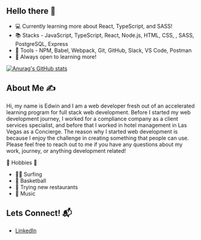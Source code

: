 ## Hello there 👋 

<!--
**edtan094/edtan094** is a ✨ _special_ ✨ repository because its `README.md` (this file) appears on your GitHub profile.

Here are some ideas to get you started:

- 🔭 I’m currently working on ...
- 🌱 I’m currently learning ...
- 👯 I’m looking to collaborate on ...
- 🤔 I’m looking for help with ...
- 💬 Ask me about ...
- 📫 How to reach me: ...
- 😄 Pronouns: ...
- ⚡ Fun fact: ...
-->

* 💻 Currently learning more about React, TypeScript, and SASS!
* 📚 Stacks - JavaScript, TypeScript, React, Node.js, HTML, CSS, , SASS, PostgreSQL, Express
* 🔨 Tools - NPM, Babel, Webpack, Git, GitHub, Slack, VS Code, Postman
* 📝 Always open to learning more!

[![Anurag's GitHub stats](https://github-readme-stats.vercel.app/api?username=edtan094&hide=contribs,stars&show_icons=true&theme=tokyonight)](https://github.com/anuraghazra/github-readme-stats)
## About Me ✍️
Hi, my name is Edwin and I am a web developer fresh out of an accelerated learning program for full stack web development.  Before I started my web development journey, I worked for a compliance company as a client services specialist, and before that I worked in hotel management in Las Vegas as a Concierge.  The reason why I started web development is because I enjoy the challenge in creating something that people can use.  Please feel free to reach out to me if you have any questions about my work, journey, or anything development related!

🤩 Hobbies 🤩
* 🏄‍♂️ Surfing
* 🏀 Basketball
* 🌮 Trying new restaurants
* 🎵 Music

## Lets Connect! 📬
* [LinkedIn](https://www.linkedin.com/in/etan094/)
